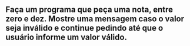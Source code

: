 ## Faça um programa que peça uma nota, entre zero e dez. Mostre uma mensagem caso o valor seja inválido e continue pedindo até que o usuário informe um valor válido. 